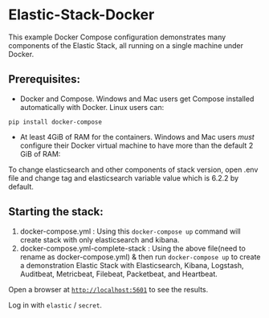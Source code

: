 # Elastic-Stack-Docker
This example Docker Compose configuration demonstrates many components of the
Elastic Stack, all running on a single machine under Docker.

## Prerequisites:
- Docker and Compose. Windows and Mac users get Compose installed automatically
with Docker. Linux users can:

```
pip install docker-compose
```

- At least 4GiB of RAM for the containers. Windows and Mac users _must_
configure their Docker virtual machine to have more than the default 2 GiB of
RAM:

To change elasticsearch and other components of stack version, open .env file and change tag and elasticsearch variable value which is 6.2.2 by default.

## Starting the stack:
1. docker-compose.yml :
	Using this `docker-compose up` command will create stack with only elasticsearch and kibana.
2. docker-compose.yml-complete-stack :
	Using the above file(need to rename as docker-compose.yml) & then run `docker-compose up` to create a demonstration Elastic Stack with Elasticsearch, Kibana, Logstash, Auditbeat, Metricbeat, Filebeat, Packetbeat,
and Heartbeat.

Open a browser at [`http://localhost:5601`](http://localhost:5601) to see the results.

Log in with `elastic` / `secret`.
